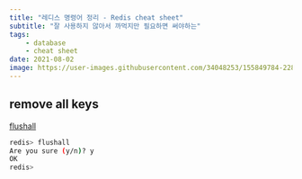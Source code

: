```yaml
---
title: "레디스 명령어 정리 - Redis cheat sheet"
subtitle: "잘 사용하지 않아서 까먹지만 필요하면 써야하는"
tags:
    - database
    - cheat sheet
date: 2021-08-02
image: https://user-images.githubusercontent.com/34048253/155849784-228fb73b-f86f-4848-83bd-29e954327047.png
---
```


## remove all keys
[flushall](https://redis.io/commands/FLUSHALL)

```bash
redis> flushall
Are you sure (y/n)? y
OK
redis> 
```
